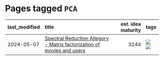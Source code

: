 # Pages tagged `PCA`

|last_modified|title|est. idea maturity|tags
|:---|:---|---:|:---|
|2024-05-07|[Spectral Reduction Allegory - Matrix factorization of movies and users](../pca_opus.md)|3244|[![](https://img.shields.io/badge/tag-PCA-5fba1d)](../tags/PCA.md) [![](https://img.shields.io/badge/tag-publication-f76896)](../tags/publication.md)|